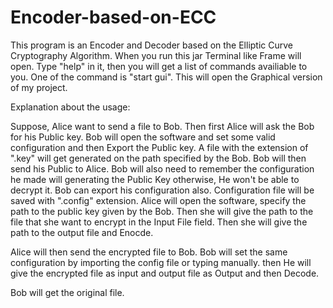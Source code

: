 # Encoder-based-on-ECC

This program is an Encoder and Decoder based on the Elliptic Curve Cryptography Algorithm. 
When you run this jar Terminal like Frame will open. Type "help" in it, then you will get a list of commands availiable to you.
One of the command is "start gui". This will open the Graphical version of my project.

Explanation about the usage:

  Suppose, Alice want to send a file to Bob. Then first Alice will ask the Bob for his Public key. Bob will open the software and set some valid configuration and then Export the Public key. A file with the extension of ".key" will get generated on the path specified by the Bob. Bob will then send his Public to Alice. Bob will also need to remember the configuration he made will generating the Public Key otherwise, He won't be able to decrypt it. Bob can export his configuration also. Configuration file will be saved with ".config" extension. Alice will open the software, specify the path to the public key given by the Bob. Then she will give the path to the file that she want to encrypt in the Input File field. Then she will give the path to the output file and Enocde.
  
  Alice will then send the encrypted file to Bob. Bob will set the same configuration by importing the config file or typing manually.
  then He will give the encrypted file as input and output file as Output and then Decode.
  
  Bob will get the original file.
